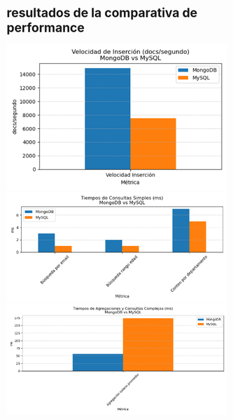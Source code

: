 # resultados de la comparativa de performance

![Inserts](./insertvel.png)
![Consutas simples](./consultas_simples.png)
![agregacion salario](./agregacion_salario.png)
